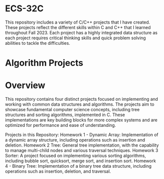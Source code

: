 # ECS-32C
This repository includes a variety of C/C++ projects that I have created. These projects reflect the different skills within C and C++ that I learned throughout Fall 2023. Each project has a highly integrated data structure as each project requires critical thinking skills and quick problem solving abilities to tackle the difficulties. 

# Algorithm Projects 
# Overview 

This repository contains four distinct projects focused on implementing and working with common data structures and algorithms. The projects aim to showcase fundamental computer science concepts, including tree structures and sorting algorithms, implemented in C. These implementations are key building blocks for more complex systems and are optimized for performance and ease of understanding.

Projects in this Repository:
Homework 1 - Dynamic Array: Implementation of a dynamic array structure, including operations such as insertion and deletion. 
Homework 2 Tree: General tree implementation, with the capability to manage multi-child nodes and various traversal techniques.
Homework 3 Sorter: A project focused on implementing various sorting algorithms, including bubble sort, quicksort, merge sort, and insertion sort.
Homework 4 - Binary Tree: Implementation of a binary tree data structure, including operations such as insertion, deletion, and traversal.
